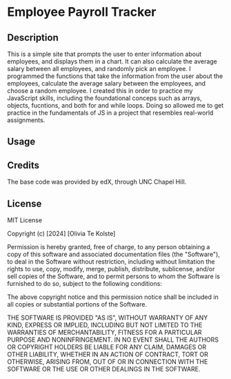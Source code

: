 # Employee Payroll Tracker

## Description
This is a simple site that prompts the user to enter information about employees, and displays them in a chart. It can also calculate the average salary between all employees, and randomly pick an employee.
I programmed the functions that take the information from the user about the employees, calculate the average salary between the employees, and choose a random employee. I created this in order to practice my JavaScript skills, including the foundational conceps such as arrays, objects, fucntions, and both for and while loops. Doing so allowed me to get practice in the fundamentals of JS in a project that resembles real-world assignments.

## Usage

## Credits

The base code was provided by edX, through UNC Chapel Hill. 

## License

MIT License

Copyright (c) [2024] [Olivia Te Kolste]

Permission is hereby granted, free of charge, to any person obtaining a copy
of this software and associated documentation files (the "Software"), to deal
in the Software without restriction, including without limitation the rights
to use, copy, modify, merge, publish, distribute, sublicense, and/or sell
copies of the Software, and to permit persons to whom the Software is
furnished to do so, subject to the following conditions:

The above copyright notice and this permission notice shall be included in all
copies or substantial portions of the Software.

THE SOFTWARE IS PROVIDED "AS IS", WITHOUT WARRANTY OF ANY KIND, EXPRESS OR
IMPLIED, INCLUDING BUT NOT LIMITED TO THE WARRANTIES OF MERCHANTABILITY,
FITNESS FOR A PARTICULAR PURPOSE AND NONINFRINGEMENT. IN NO EVENT SHALL THE
AUTHORS OR COPYRIGHT HOLDERS BE LIABLE FOR ANY CLAIM, DAMAGES OR OTHER
LIABILITY, WHETHER IN AN ACTION OF CONTRACT, TORT OR OTHERWISE, ARISING FROM,
OUT OF OR IN CONNECTION WITH THE SOFTWARE OR THE USE OR OTHER DEALINGS IN THE
SOFTWARE.